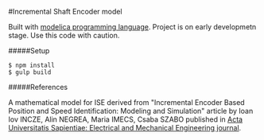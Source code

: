#Incremental Shaft Encoder model

Built with [modelica programming language](https://modelica.org/).
Project is on early developmetn stage. Use this code with caution.

#####Setup

    $ npm install
    $ gulp build

#####References

A mathematical model for ISE derived from "Incremental Encoder Based Position and Speed Identification: Modeling and Simulation" article by Ioan Iov INCZE, Alin NEGREA, Maria IMECS, Csaba SZABO published in [Acta Universitatis Sapientiae: Electrical and Mechanical Engineering journal](http://issuu.com/actauniversitatissapientiae/docs/emeng2).
